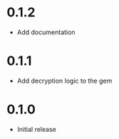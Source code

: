 0.1.2
=====

* Add documentation

0.1.1
=====

* Add decryption logic to the gem

0.1.0
=====

* Initial release
